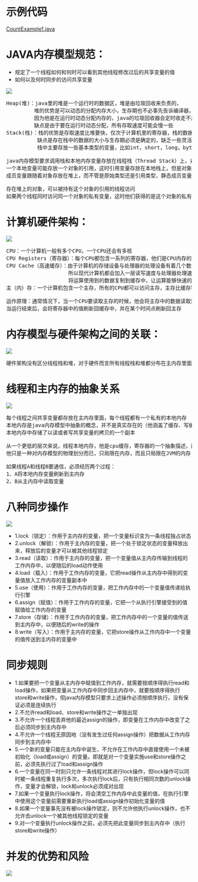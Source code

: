 # 示例代码
[CountExample1.java](Java-concurrency/src/main/java/com/mmall/concurrency/example/count/CountExample1.java)


# JAVA内存模型规范：
- 规定了一个线程如何和何时可以看到其他线程修改过后的共享变量的值
- 如何以及何时同步的访问共享变量

![](https://upload-images.jianshu.io/upload_images/7220971-b9a4608c0d180f70.png?imageMogr2/auto-orient/)

<pre>
Heap(堆)：java里的堆是一个运行时的数据区，堆是由垃圾回收来负责的，
         堆的优势是可以动态的分配内存大小，生存期也不必事先告诉编译器，
         因为他是在运行时动态分配内存的，java的垃圾回收器会定时收走不用的数据，
         缺点是由于要在运行时动态分配，所有存取速度可能会慢一些
Stack(栈)：栈的优势是存取速度比堆要快，仅次于计算机里的寄存器，栈的数据是可以共享的，
          缺点是存在栈中的数据的大小与生存期必须是确定的，缺乏一些灵活性
          栈中主要存放一些基本类型的变量，比如int，short，long，byte，double，float，boolean，char，对象句柄，

java内存模型要求调用栈和本地内存变量存放在线程栈（Thread Stack）上，对象存放在堆上。
一个本地变量可能存放一个对象的引用，这时引用变量存放在本地栈上，但是对象本身存放在堆上
成员变量跟随着对象存放在堆上，而不管是原始类型还是引用类型，静态成员变量跟随着类的定义一起存在在堆上

存在堆上的对象，可以被持有这个对象的引用的线程访问
如果两个线程同时访问同一个对象的私有变量，这时他们获得的是这个对象的私有拷贝
</pre>

# 计算机硬件架构：

![](https://upload-images.jianshu.io/upload_images/7220971-d537fdbba15fa90a.png?imageMogr2/auto-orient/)

<pre>
CPU：一个计算机一般有多个CPU，一个CPU还会有多核
CPU Registers（寄存器）：每个CPU都包含一系列的寄存器，他们是CPU内存的基础，CPU在寄存器上执行的速度远大于在主存上执行的速度。
CPU Cache（高速缓存）：由于计算机的存储设备与处理器的处理设备有着几个数量级的差距，
                    所以现代计算机都会加入一层读写速度与处理器处理速度接近想通的高级缓存来作为内存与处理器之间的缓冲，
                    将运算使用到的数据复制到缓存中，让运算能够快速的执行，当运算结束后，再从缓存同步到内存之中，这样，CPU就不需要等待缓慢的内存读写了
主（内）存：一个计算机包含一个主存，所有的CPU都可以访问主存，主存比缓存容量大的多

运作原理：通常情况下，当一个CPU要读取主存的时候，他会将主存中的数据读取到CPU缓存中，甚至将缓存中的内容读到内部寄存器里面，然后再寄存器执行操作，
当运行结束后，会将寄存器中的值刷新回缓存中，并在某个时间点刷新回主存
</pre>

# 内存模型与硬件架构之间的关联：

![](https://upload-images.jianshu.io/upload_images/7220971-d101210475dfd689.png?imageMogr2/auto-orient/)

<pre>
硬件架构没有区分线程栈和堆，对于硬件而言所有线程栈和堆都分布在主内存里面，部分可能会出现在CPU缓存中和CPU内部的寄存器里面
</pre>

# 线程和主内存的抽象关系

![](https://upload-images.jianshu.io/upload_images/7220971-9e6e471800d7db9c.png?imageMogr2/auto-orient/)

<pre>
每个线程之间共享变量都存放在主内存里面，每个线程都有一个私有的本地内存
本地内存是java内存模型中抽象的概念，并不是真实存在的（他涵盖了缓存、写缓冲区、寄存器、以及其他硬件的优化）
本地内存中存储了以读或者写共享变量的拷贝的一个副本

从一个更低的层次来说，线程本地内存，他是cpu缓存，寄存器的一个抽象描述，而JVM的静态内存存储模型，
他只是一种对内存模型的物理划分而已，只局限在内存，而且只局限在JVM的内存

如果线程A和线程B要通信，必须经历两个过程：
1、A将本地内存变量刷新到主内存
2、B从主内存中读取变量
</pre>

# 八种同步操作

![](https://upload-images.jianshu.io/upload_images/7220971-c543ab6c653a0979.png?imageMogr2/auto-orient/)

- 1.lock（锁定）：作用于主内存的变量，把一个变量标识变为一条线程独占状态
- 2.unlock（解锁）：作用于主内存的变量，把一个处于锁定状态的变量释放出来，释放后的变量才可以被其他线程锁定
- 3.read（读取）：作用于主内存的变量，把一个变量值从主内存传输到线程的工作内存中，以便随后的load动作使用
- 4.load（载入）：作用于工作内存的变量，它把read操作从主内存中得到的变量值放入工作内存的变量副本中
- 5.use（使用）：作用于工作内存的变量，把工作内存中的一个变量值传递给执行引擎
- 6.assign（赋值）：作用于工作内存的变量，它把一个从执行引擎接受到的值赋值给工作内存的变量
- 7.store（存储）：作用于工作内存的变量，把工作内存中的一个变量的值传送到主内存中，以便随后的write的操作
- 8.write（写入）：作用于主内存的变量，它把store操作从工作内存中一个变量的值传送到主内存的变量中

# 同步规则

- 1.如果要把一个变量从主内存中赋值到工作内存，就需要按顺序得执行read和load操作，如果把变量从工作内存中同步回主内存中，就要按顺序得执行store和write操作，但java内存模型只要求上述操作必须按顺序执行，没有保证必须是连续执行
- 2.不允许read和load、store和write操作之一单独出现
- 3.不允许一个线程丢弃他的最近assign的操作，即变量在工作内存中改变了之后必须同步到主内存中
- 4.不允许一个线程无原因地（没有发生过任何assign操作）把数据从工作内存同步到主内存中
- 5.一个新的变量只能在主内存中诞生，不允许在工作内存中直接使用一个未被初始化（load或assign）的变量。即就是对一个变量实施use和store操作之前，必须先执行过了load和assign操作
- 6.一个变量在同一时刻只允许一条线程对其进行lock操作，但lock操作可以同时被一条线程重复执行多次，多次执行lock后，只有执行相同次数的unlock操作，变量才会解锁，lock和unlock必须成对出现
- 7.如果一个变量执行lock操作，将会清空工作内存中此变量的值，在执行引擎中使用这个变量前需要重新执行load或assign操作初始化变量的值
- 8.如果一个变量事先没有被lock操作锁定，则不允许他执行unlock操作，也不允许去unlock一个被其他线程锁定的变量
- 9.对一个变量执行unlock操作之前，必须先把此变量同步到主内存中（执行store和write操作）

# 并发的优势和风险

![](https://upload-images.jianshu.io/upload_images/7220971-6cf225e4d4a6b0f8.png?imageMogr2/auto-orient/)

